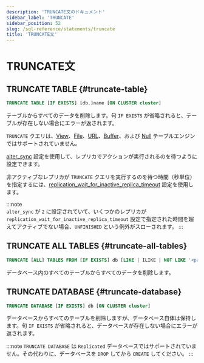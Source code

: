 ```yaml
---
description: 'TRUNCATE文のドキュメント'
sidebar_label: 'TRUNCATE'
sidebar_position: 52
slug: /sql-reference/statements/truncate
title: 'TRUNCATE文'
---
```



# TRUNCATE文

## TRUNCATE TABLE {#truncate-table}
```sql
TRUNCATE TABLE [IF EXISTS] [db.]name [ON CLUSTER cluster]
```

テーブルからすべてのデータを削除します。句 `IF EXISTS` が省略されると、テーブルが存在しない場合にエラーが返されます。

`TRUNCATE` クエリは、[View](../../engines/table-engines/special/view.md)、[File](../../engines/table-engines/special/file.md)、[URL](../../engines/table-engines/special/url.md)、[Buffer](../../engines/table-engines/special/buffer.md)、および [Null](../../engines/table-engines/special/null.md) テーブルエンジンではサポートされていません。

[alter_sync](/operations/settings/settings#alter_sync) 設定を使用して、レプリカでアクションが実行されるのを待つように設定できます。

非アクティブなレプリカが `TRUNCATE` クエリを実行するのを待つ時間（秒単位）を指定するには、[replication_wait_for_inactive_replica_timeout](/operations/settings/settings#replication_wait_for_inactive_replica_timeout) 設定を使用します。

:::note    
`alter_sync` が `2` に設定されていて、いくつかのレプリカが `replication_wait_for_inactive_replica_timeout` 設定で指定された時間を超えてアクティブでない場合、`UNFINISHED` という例外がスローされます。
:::

## TRUNCATE ALL TABLES {#truncate-all-tables}
```sql
TRUNCATE [ALL] TABLES FROM [IF EXISTS] db [LIKE | ILIKE | NOT LIKE '<pattern>'] [ON CLUSTER cluster]
```

データベース内のすべてのテーブルからすべてのデータを削除します。

## TRUNCATE DATABASE {#truncate-database}
```sql
TRUNCATE DATABASE [IF EXISTS] db [ON CLUSTER cluster]
```

データベースからすべてのテーブルを削除しますが、データベース自体は保持します。句 `IF EXISTS` が省略されると、データベースが存在しない場合にエラーが返されます。

:::note
`TRUNCATE DATABASE` は `Replicated` データベースではサポートされていません。その代わりに、データベースを `DROP` してから `CREATE` してください。
:::
